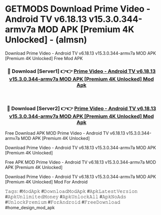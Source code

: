 # GETMODS Download Prime Video - Android TV v6.18.13 v15.3.0.344-armv7a MOD APK [Premium 4K Unlocked] - (almsn)
Download Prime Video - Android TV v6.18.13 v15.3.0.344-armv7a MOD APK [Premium 4K Unlocked] Free Mod APK

<div align="center">
<h3>🔴 Download [Server1] 👉👉 <a href="https://apk-comot.site?title=Prime_Video_-_Android_TV_v6.18.13_v15.3.0.344-armv7a_MOD_APK_[Premium_4K_Unlocked]">Prime Video - Android TV v6.18.13 v15.3.0.344-armv7a MOD APK [Premium 4K Unlocked] Mod Apk</a></h3><br>

<h3>🔴 Download [Server2] 👉👉 <a href="https://apk-comot.site?title=Prime_Video_-_Android_TV_v6.18.13_v15.3.0.344-armv7a_MOD_APK_[Premium_4K_Unlocked]">Prime Video - Android TV v6.18.13 v15.3.0.344-armv7a MOD APK [Premium 4K Unlocked] Mod Apk</a></h3>
</div>


Free Download APK MOD Prime Video - Android TV v6.18.13 v15.3.0.344-armv7a MOD APK [Premium 4K Unlocked]

Download Prime Video - Android TV v6.18.13 v15.3.0.344-armv7a MOD APK [Premium 4K Unlocked] 

Free APK MOD Prime Video - Android TV v6.18.13 v15.3.0.344-armv7a MOD APK [Premium 4K Unlocked] 

Download Prime Video - Android TV v6.18.13 v15.3.0.344-armv7a MOD APK [Premium 4K Unlocked] Mod For Android

𝚃𝚊𝚐𝚜: #𝙼𝚘𝚍𝙰𝚙𝚔 #𝙳𝚘𝚠𝚗𝚕𝚘𝚊𝚍𝙼𝚘𝚍𝙰𝚙𝚔 #𝙰𝚙𝚔𝙻𝚊𝚝𝚎𝚜𝚝𝚅𝚎𝚛𝚜𝚒𝚘𝚗 #𝙰𝚙𝚔𝚄𝚗𝚕𝚒𝚖𝚒𝚝𝚎𝚍𝙼𝚘𝚗𝚎𝚢 #𝙰𝚙𝚔𝚄𝚗𝚕𝚘𝚌𝚔𝙰𝚕𝚕 #𝙰𝚙𝚔𝙽𝚘𝙰𝚍𝚜 #𝚄𝚗𝚕𝚘𝚌𝚔𝙿𝚛𝚎𝚖𝚒𝚞𝚖 #𝙵𝚘𝚛𝙰𝚗𝚍𝚛𝚘𝚒𝚍 #𝙵𝚛𝚎𝚎𝙳𝚘𝚠𝚗𝚕𝚘𝚊𝚍 #home_design_mod_apk